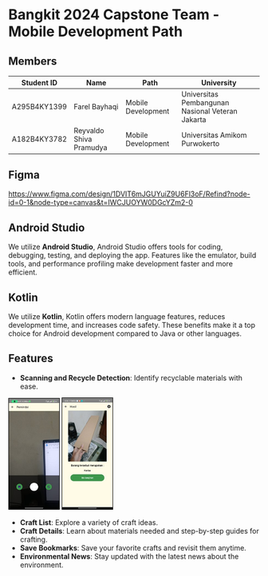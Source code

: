 # Bangkit 2024 Capstone Team - Mobile Development Path

## Members
| **Student ID**   | **Name**                         | **Path**           | **University**                 |
|-------------------|----------------------------------|--------------------|---------------------------------|
| A295B4KY1399      | Farel Bayhaqi     | Mobile Development  | Universitas Pembangunan Nasional Veteran Jakarta      |
| A182B4KY3782      | Reyvaldo Shiva Pramudya             | Mobile Development  | Universitas Amikom Purwokerto      |

## Figma
https://www.figma.com/design/1DVIT6mJGUYuiZ9U6Fl3oF/Refind?node-id=0-1&node-type=canvas&t=IWCJUOYW0DGcYZm2-0

## Android Studio
We utilize **Android Studio**, Android Studio offers tools for coding, debugging, testing, and deploying the app. Features like the emulator, build tools, and performance profiling make development faster and more efficient. 

## Kotlin
We utilize **Kotlin**, Kotlin offers modern language features, reduces development time, and increases code safety. These benefits make it a top choice for Android development compared to Java or other languages.

## Features
- **Scanning and Recycle Detection**: Identify recyclable materials with ease.
<p align="left">
  <img src="https://github.com/capstonec242ps168/Mobile-Dev-App/blob/8858c28b3235d79b0f55da175db0c2e10d1c2f21/scan.jpg" alt="Scan" style="width:20%; border: 1px solid black;">
  <img src="https://github.com/capstonec242ps168/Mobile-Dev-App/blob/3e2f96c69086d059fb5d3b6ae02ec37060d46ae6/result.jpg" alt="Scan" style="width:20%; border: 1px solid black;">
</p>

- **Craft List**: Explore a variety of craft ideas.
- **Craft Details**: Learn about materials needed and step-by-step guides for crafting.
- **Save Bookmarks**: Save your favorite crafts and revisit them anytime.
- **Environmental News**: Stay updated with the latest news about the environment.
